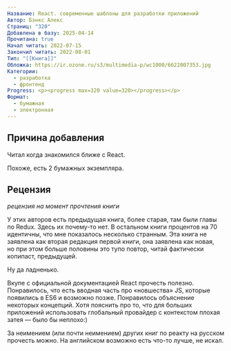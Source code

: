 ```yaml
---
Название: React. современные шаблоны для разработки приложений
Автор: Бэнкс Алекс
Страниц: "320"
Добавлена в базу: 2025-04-14
Прочитана: true
Начал читать: 2022-07-15
Закончил читать: 2022-08-01
Тип: "[[Книга]]"
Обложка: https://ir.ozone.ru/s3/multimedia-p/wc1000/6622007353.jpg
Категории:
  - разработка
  - фронтенд
Progress: <p><progress max=320 value=320></progress></p>
Формат:
  - бумажная
  - электронная
---
```

## Причина добавления

Читал когда знакомился ближе с React.

Похоже, есть 2 бумажных экземпляра.

## Рецензия

*рецензия на момент прочтения книги*

У этих авторов есть предыдущая книга, более старая, там были главы по Redux. Здесь их почему-то нет. В остальном книги процентов на 70 идентичны, что мне показалось несколько странным. Эта книга не заявлена как вторая редакция первой книги, она заявлена как новая,  но при этом больше половины это тупо повтор, читай фактически копипаст, предыдущей.

Ну да ладненько.

Вкупе с официальной документацией React прочесть полезно. Понравилось, что есть вводная часть про «новшества» JS, которые появились в ES6 и возможно позже. Понравилось объяснение некоторых концепций. Хотя пояснить про то, что для больших приложений использовать глобальный провайдер с контекстом плохая затея — было бы неплохо:)

За неимением (или почти неимением) других книг по реакту на русском прочесть можно. На английском возможно есть что-то лучше, не искал.  
